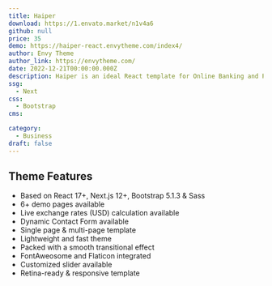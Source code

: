 ```yaml
---
title: Haiper
download: https://1.envato.market/n1v4a6
github: null
price: 35
demo: https://haiper-react.envytheme.com/index4/
author: Envy Theme
author_link: https://envytheme.com/
date: 2022-12-21T00:00:00.000Z
description: Haiper is an ideal React template for Online Banking and Payment Solutions. It's a fully responsive template with demo inner page variations.
ssg:
  - Next
css:
  - Bootstrap
cms:

category:
  - Business
draft: false
---
```

## Theme Features

- Based on React 17+, Next.js 12+, Bootstrap 5.1.3 & Sass
- 6+ demo pages available
- Live exchange rates (USD) calculation available
- Dynamic Contact Form available
- Single page & multi-page template
- Lightweight and fast theme
- Packed with a smooth transitional effect
- FontAweosome and Flaticon integrated
- Customized slider available
- Retina-ready & responsive template
